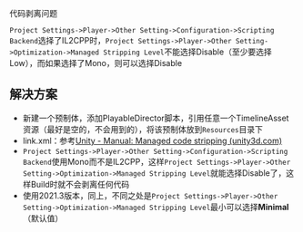 代码剥离问题

`Project Settings->Player->Other Setting->Configuration->Scripting Backend`选择了IL2CPP时，`Project Settings->Player->Other Setting->Optimization->Managed Stripping Level`不能选择Disable（至少要选择Low），而如果选择了Mono，则可以选择Disable

## 解决方案

- 新建一个预制体，添加PlayableDirector脚本，引用任意一个TimelineAsset资源（最好是空的，不会用到的），将该预制体放到`Resources`目录下
- link.xml：参考[Unity - Manual: Managed code stripping (unity3d.com)](https://docs.unity3d.com/Manual/ManagedCodeStripping.html)
- `Project Settings->Player->Other Setting->Configuration->Scripting Backend`使用Mono而不是IL2CPP，这样`Project Settings->Player->Other Setting->Optimization->Managed Stripping Level`就能选择Disable了，这样Build时就不会剥离任何代码
- 使用2021.3版本，同上，不同之处是`Project Settings->Player->Other Setting->Optimization->Managed Stripping Level`最小可以选择**Minimal**（默认值）